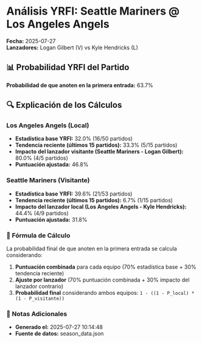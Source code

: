 # Análisis YRFI: Seattle Mariners @ Los Angeles Angels

**Fecha:** 2025-07-27  
**Lanzadores:** Logan Gilbert (V) vs Kyle Hendricks (L)

## 📊 Probabilidad YRFI del Partido

**Probabilidad de que anoten en la primera entrada:** 63.7%

## 🔍 Explicación de los Cálculos

### Los Angeles Angels (Local)
- **Estadística base YRFI:** 32.0% (16/50 partidos)
- **Tendencia reciente (últimos 15 partidos):** 33.3% (5/15 partidos)
- **Impacto del lanzador visitante (Seattle Mariners - Logan Gilbert):** 80.0% (4/5 partidos)
- **Puntuación ajustada:** 46.8%

### Seattle Mariners (Visitante)
- **Estadística base YRFI:** 39.6% (21/53 partidos)
- **Tendencia reciente (últimos 15 partidos):** 6.7% (1/15 partidos)
- **Impacto del lanzador local (Los Angeles Angels - Kyle Hendricks):** 44.4% (4/9 partidos)
- **Puntuación ajustada:** 31.8%

### 📝 Fórmula de Cálculo

La probabilidad final de que anoten en la primera entrada se calcula considerando:
1. **Puntuación combinada** para cada equipo (70% estadística base + 30% tendencia reciente)
2. **Ajuste por lanzador** (70% puntuación combinada + 30% impacto del lanzador contrario)
3. **Probabilidad final** considerando ambos equipos: `1 - ((1 - P_local) * (1 - P_visitante))`

### 📌 Notas Adicionales

- **Generado el:** 2025-07-27 10:14:48
- **Fuente de datos:** season_data.json
